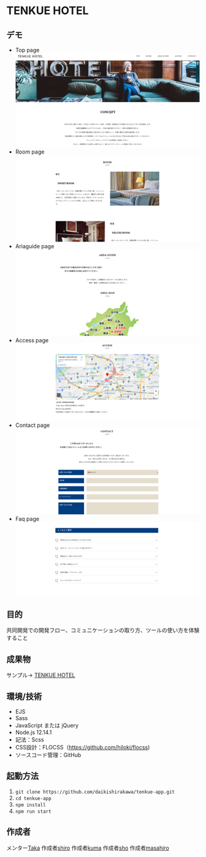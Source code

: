 # TENKUE HOTEL

## デモ
- Top page
![](./src/asset/image/README_top.png)
- Room page
![](./src/asset/image/README_room.png)
- Ariaguide page
![](./src/asset/image/README_areaguide.png)
- Access page
![](./src/asset/image/README_access.png)
- Contact page
![](./src/asset/image/README_contact.png)
- Faq page
![](./src/asset/image/README_faq.png)


## 目的
共同開発での開発フロー、コミュニケーションの取り方、ツールの使い方を体験すること

## 成果物
サンプル→ [TENKUE HOTEL](https://tenkue-hotel.takanori-portfolio.com/)


## 環境/技術
- EJS
- Sass
- JavaScript または jQuery
- Node.js 12.14.1
- 記法：Scss
- CSS設計：FLOCSS（https://github.com/hiloki/flocss)
- ソースコード管理：GitHub

## 起動方法
 
 1. `git clone https://github.com/daikishirakawa/tenkue-app.git`
 1. `cd tenkue-app`
 1. `npm install`
 1. `npm run start`

## 作成者
メンター[Taka](https://twitter.com/takaIT3)
作成者[shiro](https://twitter.com/next_shiro)
作成者[kuma](https://twitter.com/ingenieur_noel)
作成者[sho](https://twitter.com/ryuprogramSA)
作成者[masahiro](https://twitter.com/prograrning)

